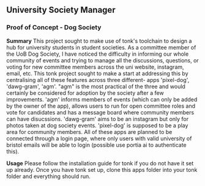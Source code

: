 ## University Society Manager 
### Proof of Concept - Dog Society

**Summary**
This project sought to make use of tonk's toolchain to design a hub for university students in student societies. As a committee member of the UoB Dog Society, I have noticed the difficulty in informing 
our whole community of events and trying to manage all the discussions, questions, or voting for new committee members across the uni website, instagram, email, etc. This tonk project sought to make a start at addressing this 
by centralising all of these features across three different- apps 'pixel-dog', 'dawg-gram', 'agm'. "agm" is the most practical of the three and would certainly be considered for adoption by the society after a few 
improvements. 'agm' informs members of events (which can only be added by the owner of the app), allows users to run for open committee roles and vote for candidates and has a message board where
community members can have disucssions. 'dawg-gram' aims to be an instagram but only for photos taken at dog society events. 'pixel-dog' is supposed to be a play area for community members. 
All of these apps are planned to be connected through a login page, where only users with valid university of bristol emails will be able to login (possible use portia ai to authenticate this).

**Usage**
Please follow the installation guide for tonk if you do not have it set up already. Once you have tonk set up, clone this apps folder into your tonk folder and everything should run.  
